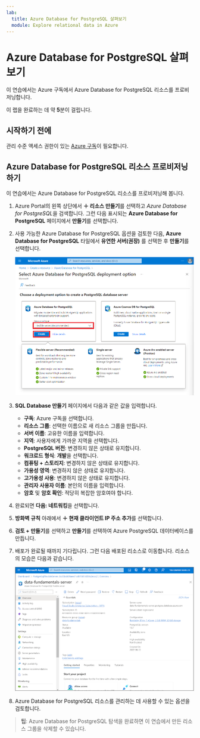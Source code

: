 ```yaml
---
lab:
  title: Azure Database for PostgreSQL 살펴보기
  module: Explore relational data in Azure
---
```


# <a name="explore-azure-database-for-postgresql"></a>Azure Database for PostgreSQL 살펴보기

이 연습에서는 Azure 구독에서 Azure Database for PostgreSQL 리소스를 프로비저닝합니다.

이 랩을 완료하는 데 약 **5**분이 걸립니다.

## <a name="before-you-start"></a>시작하기 전에

관리 수준 액세스 권한이 있는 [Azure 구독](https://azure.microsoft.com/free)이 필요합니다.

## <a name="provision-an-azure-database-for-postgresql-resource"></a>Azure Database for PostgreSQL 리소스 프로비저닝하기

이 연습에서는 Azure Database for PostgreSQL 리소스를 프로비저닝해 봅니다.

1. Azure Portal의 왼쪽 상단에서 **&#65291; 리소스 만들기**를 선택하고 *Azure Database for PostgreSQL*을 검색합니다. 그런 다음 표시되는 **Azure Database for PostgreSQL** 페이지에서 **만들기**를 선택합니다.

1. 사용 가능한 Azure Database for PostgreSQL 옵션을 검토한 다음, **Azure Database for PostgreSQL** 타일에서 **유연한 서버(권장)** 를 선택한 후 **만들기**를 선택합니다.

    ![Azure Database for PostgreSQL 배포 옵션 스크린샷](images/postgresql-options.png)

1. **SQL Database 만들기** 페이지에서 다음과 같은 값을 입력합니다.
    - **구독**: Azure 구독을 선택합니다.
    - **리소스 그룹**: 선택한 이름으로 새 리소스 그룹을 만듭니다.
    - **서버 이름**: 고유한 이름을 입력합니다.
    - **지역**: 사용자에게 가까운 지역을 선택합니다.
    - **PostgreSQL 버전**: 변경하지 않은 상태로 유지합니다.
    - **워크로드 형식**: **개발**을 선택합니다.
    - **컴퓨팅 + 스토리지**: 변경하지 않은 상태로 유지합니다.
    - **가용성 영역**: 변경하지 않은 상태로 유지합니다.
    - **고가용성 사용**: 변경하지 않은 상태로 유지합니다.
    - **관리자 사용자 이름**: 본인의 이름을 입력합니다.
    - **암호** 및 **암호 확인**: 적당히 복잡한 암호여야 합니다.

1. 완료되면 **다음: 네트워킹**을 선택합니다.

1. **방화벽 규칙** 아래에서 **&#65291; 현재 클라이언트 IP 주소 추가**를 선택합니다.

1. **검토 + 만들기**를 선택하고 **만들기**를 선택하여 Azure PostgreSQL 데이터베이스를 만듭니다.

1. 배포가 완료될 때까지 기다립니다. 그런 다음 배포된 리소스로 이동합니다. 리소스의 모습은 다음과 같습니다.

    ![Azure Database for PostgreSQL 페이지를 보여 주는 Azure Portal의 스크린샷](images/postgresql-portal.png)

1. Azure Database for PostgreSQL 리소스를 관리하는 데 사용할 수 있는 옵션을 검토합니다.

> **팁**: Azure Database for PostgreSQL 탐색을 완료하면 이 연습에서 만든 리소스 그룹을 삭제할 수 있습니다.
